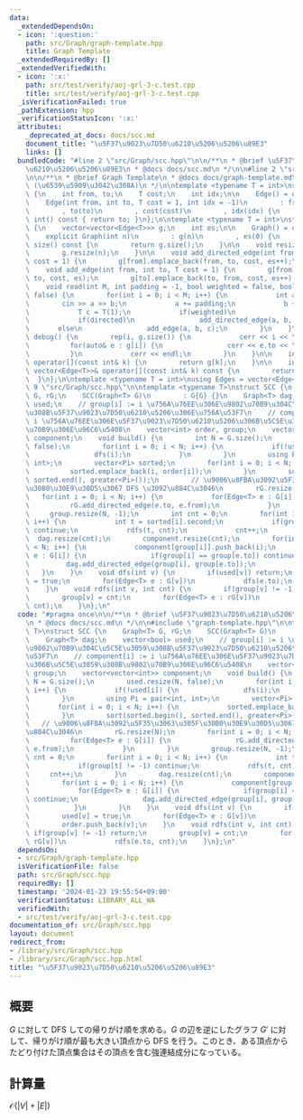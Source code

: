 ```yaml
---
data:
  _extendedDependsOn:
  - icon: ':question:'
    path: src/Graph/graph-template.hpp
    title: Graph Template
  _extendedRequiredBy: []
  _extendedVerifiedWith:
  - icon: ':x:'
    path: src/test/verify/aoj-grl-3-c.test.cpp
    title: src/test/verify/aoj-grl-3-c.test.cpp
  _isVerificationFailed: true
  _pathExtension: hpp
  _verificationStatusIcon: ':x:'
  attributes:
    _deprecated_at_docs: docs/scc.md
    document_title: "\u5F37\u9023\u7D50\u6210\u5206\u5206\u89E3"
    links: []
  bundledCode: "#line 2 \"src/Graph/scc.hpp\"\n\n/**\n * @brief \u5F37\u9023\u7D50\
    \u6210\u5206\u5206\u89E3\n * @docs docs/scc.md\n */\n\n#line 2 \"src/Graph/graph-template.hpp\"\
    \n\n/**\n * @brief Graph Template\n * @docs docs/graph-template.md\n * @cite https://github.com/ei1333/library/blob/master/graph/graph-template.hpp\
    \ (\u6539\u5909\u3042\u308A)\n */\n\ntemplate <typename T = int>\nstruct Edge\
    \ {\n    int from, to;\n    T cost;\n    int idx;\n\n    Edge() = default;\n\n\
    \    Edge(int from, int to, T cost = 1, int idx = -1)\n        : from(from)\n\
    \        , to(to)\n        , cost(cost)\n        , idx(idx) {\n    }\n\n    operator\
    \ int() const { return to; }\n};\n\ntemplate <typename T = int>\nstruct Graph\
    \ {\n    vector<vector<Edge<T>>> g;\n    int es;\n\n    Graph() = default;\n\n\
    \    explicit Graph(int n)\n        : g(n)\n        , es(0) {\n    }\n\n    size_t\
    \ size() const {\n        return g.size();\n    }\n\n    void resize(int n) {\n\
    \        g.resize(n);\n    }\n\n    void add_directed_edge(int from, int to, T\
    \ cost = 1) {\n        g[from].emplace_back(from, to, cost, es++);\n    }\n\n\
    \    void add_edge(int from, int to, T cost = 1) {\n        g[from].emplace_back(from,\
    \ to, cost, es);\n        g[to].emplace_back(to, from, cost, es++);\n    }\n\n\
    \    void read(int M, int padding = -1, bool weighted = false, bool directed =\
    \ false) {\n        for(int i = 0; i < M; i++) {\n            int a, b;\n    \
    \        cin >> a >> b;\n            a += padding;\n            b += padding;\n\
    \            T c = T(1);\n            if(weighted)\n                cin >> c;\n\
    \            if(directed)\n                add_directed_edge(a, b, c);\n     \
    \       else\n                add_edge(a, b, c);\n        }\n    }\n\n    void\
    \ debug() {\n        rep(i, g.size()) {\n            cerr << i << \": \";\n  \
    \          for(auto& e : g[i]) {\n                cerr << e.to << \", \";\n  \
    \          }\n            cerr << endl;\n        }\n    }\n\n    inline vector<Edge<T>>&\
    \ operator[](const int& k) {\n        return g[k];\n    }\n\n    inline const\
    \ vector<Edge<T>>& operator[](const int& k) const {\n        return g[k];\n  \
    \  }\n};\n\ntemplate <typename T = int>\nusing Edges = vector<Edge<T>>;\n#line\
    \ 9 \"src/Graph/scc.hpp\"\n\ntemplate <typename T>\nstruct SCC {\n    Graph<T>\
    \ G, rG;\n    SCC(Graph<T> G)\n        : G{G} {}\n    Graph<T> dag;\n    vector<bool>\
    \ used;\n    // group[i] := i \u756A\u76EE\u306E\u9802\u70B9\u304C\u5C5E\u3059\
    \u308B\u5F37\u9023\u7D50\u6210\u5206\u306E\u756A\u53F7\n    // component[i] :=\
    \ i \u756A\u76EE\u306E\u5F37\u9023\u7D50\u6210\u5206\u306B\u5C5E\u3059\u308B\u9802\
    \u70B9\u306E\u96C6\u5408\n    vector<int> order, group;\n    vector<vector<int>>\
    \ component;\n    void build() {\n        int N = G.size();\n        used.resize(N,\
    \ false);\n        for(int i = 0; i < N; i++) {\n            if(!used[i]) {\n\
    \                dfs(i);\n            }\n        }\n        using Pi = pair<int,\
    \ int>;\n        vector<Pi> sorted;\n        for(int i = 0; i < N; i++) {\n  \
    \          sorted.emplace_back(i, order[i]);\n        }\n        sort(sorted.begin(),\
    \ sorted.end(), greater<Pi>());\n        // \u9006\u8FBA\u3092\u5F35\u3063\u305F\
    \u30B0\u30E9\u30D5\u3067 DFS \u3092\u884C\u3046\n        rG.resize(N);\n     \
    \   for(int i = 0; i < N; i++) {\n            for(Edge<T> e : G[i]) {\n      \
    \          rG.add_directed_edge(e.to, e.from);\n            }\n        }\n   \
    \     group.resize(N, -1);\n        int cnt = 0;\n        for(int i = 0; i < N;\
    \ i++) {\n            int t = sorted[i].second;\n            if(group[t] != -1)\
    \ continue;\n            rdfs(t, cnt);\n            cnt++;\n        }\n      \
    \  dag.resize(cnt);\n        component.resize(cnt);\n        for(int i = 0; i\
    \ < N; i++) {\n            component[group[i]].push_back(i);\n            for(Edge<T>\
    \ e : G[i]) {\n                if(group[i] == group[e.to]) continue;\n       \
    \         dag.add_directed_edge(group[i], group[e.to]);\n            }\n     \
    \   }\n    }\n    void dfs(int v) {\n        if(used[v]) return;\n        used[v]\
    \ = true;\n        for(Edge<T> e : G[v])\n            dfs(e.to);\n        order.push_back(v);\n\
    \    }\n    void rdfs(int v, int cnt) {\n        if(group[v] != -1) return;\n\
    \        group[v] = cnt;\n        for(Edge<T> e : rG[v])\n            rdfs(e.to,\
    \ cnt);\n    }\n};\n"
  code: "#pragma once\n\n/**\n * @brief \u5F37\u9023\u7D50\u6210\u5206\u5206\u89E3\
    \n * @docs docs/scc.md\n */\n\n#include \"graph-template.hpp\"\n\ntemplate <typename\
    \ T>\nstruct SCC {\n    Graph<T> G, rG;\n    SCC(Graph<T> G)\n        : G{G} {}\n\
    \    Graph<T> dag;\n    vector<bool> used;\n    // group[i] := i \u756A\u76EE\u306E\
    \u9802\u70B9\u304C\u5C5E\u3059\u308B\u5F37\u9023\u7D50\u6210\u5206\u306E\u756A\
    \u53F7\n    // component[i] := i \u756A\u76EE\u306E\u5F37\u9023\u7D50\u6210\u5206\
    \u306B\u5C5E\u3059\u308B\u9802\u70B9\u306E\u96C6\u5408\n    vector<int> order,\
    \ group;\n    vector<vector<int>> component;\n    void build() {\n        int\
    \ N = G.size();\n        used.resize(N, false);\n        for(int i = 0; i < N;\
    \ i++) {\n            if(!used[i]) {\n                dfs(i);\n            }\n\
    \        }\n        using Pi = pair<int, int>;\n        vector<Pi> sorted;\n \
    \       for(int i = 0; i < N; i++) {\n            sorted.emplace_back(i, order[i]);\n\
    \        }\n        sort(sorted.begin(), sorted.end(), greater<Pi>());\n     \
    \   // \u9006\u8FBA\u3092\u5F35\u3063\u305F\u30B0\u30E9\u30D5\u3067 DFS \u3092\
    \u884C\u3046\n        rG.resize(N);\n        for(int i = 0; i < N; i++) {\n  \
    \          for(Edge<T> e : G[i]) {\n                rG.add_directed_edge(e.to,\
    \ e.from);\n            }\n        }\n        group.resize(N, -1);\n        int\
    \ cnt = 0;\n        for(int i = 0; i < N; i++) {\n            int t = sorted[i].second;\n\
    \            if(group[t] != -1) continue;\n            rdfs(t, cnt);\n       \
    \     cnt++;\n        }\n        dag.resize(cnt);\n        component.resize(cnt);\n\
    \        for(int i = 0; i < N; i++) {\n            component[group[i]].push_back(i);\n\
    \            for(Edge<T> e : G[i]) {\n                if(group[i] == group[e.to])\
    \ continue;\n                dag.add_directed_edge(group[i], group[e.to]);\n \
    \           }\n        }\n    }\n    void dfs(int v) {\n        if(used[v]) return;\n\
    \        used[v] = true;\n        for(Edge<T> e : G[v])\n            dfs(e.to);\n\
    \        order.push_back(v);\n    }\n    void rdfs(int v, int cnt) {\n       \
    \ if(group[v] != -1) return;\n        group[v] = cnt;\n        for(Edge<T> e :\
    \ rG[v])\n            rdfs(e.to, cnt);\n    }\n};\n"
  dependsOn:
  - src/Graph/graph-template.hpp
  isVerificationFile: false
  path: src/Graph/scc.hpp
  requiredBy: []
  timestamp: '2024-01-23 19:55:54+09:00'
  verificationStatus: LIBRARY_ALL_WA
  verifiedWith:
  - src/test/verify/aoj-grl-3-c.test.cpp
documentation_of: src/Graph/scc.hpp
layout: document
redirect_from:
- /library/src/Graph/scc.hpp
- /library/src/Graph/scc.hpp.html
title: "\u5F37\u9023\u7D50\u6210\u5206\u5206\u89E3"
---
```

## 概要

$G$ に対して DFS しての帰りがけ順を求める。$G$ の辺を逆にしたグラフ $G'$ に対して、帰りがけ順が最も大きい頂点から DFS を行う。このとき、ある頂点からたどり付けた頂点集合はその頂点を含む強連結成分になっている。

## 計算量

$\mathcal{O}(|V| + |E|)$ 